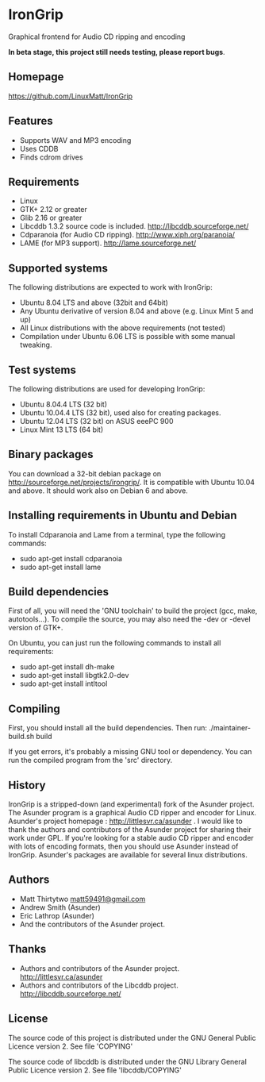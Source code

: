 IronGrip
========
Graphical frontend for Audio CD ripping and encoding

**In beta stage, this project still needs testing, please report bugs**.

Homepage
--------
https://github.com/LinuxMatt/IronGrip

Features
--------
- Supports WAV and MP3 encoding
- Uses CDDB
- Finds cdrom drives

Requirements
------------
- Linux
- GTK+ 2.12 or greater
- Glib 2.16 or greater
- Libcddb 1.3.2 source code is included.
  http://libcddb.sourceforge.net/
- Cdparanoia (for Audio CD ripping).
  http://www.xiph.org/paranoia/
- LAME (for MP3 support).
  http://lame.sourceforge.net/

Supported systems
-----------------
The following distributions are expected to work with IronGrip:
- Ubuntu 8.04 LTS and above (32bit and 64bit)
- Any Ubuntu derivative of version 8.04 and above (e.g. Linux Mint 5 and up)
- All Linux distributions with the above requirements (not tested)
- Compilation under Ubuntu 6.06 LTS is possible with some manual tweaking.

Test systems
------------
The following distributions are used for developing IronGrip:
- Ubuntu 8.04.4 LTS (32 bit)
- Ubuntu 10.04.4 LTS (32 bit), used also for creating packages.
- Ubuntu 12.04 LTS (32 bit) on ASUS eeePC 900
- Linux Mint 13 LTS (64 bit)

Binary packages
---------------
You can download a 32-bit debian package on http://sourceforge.net/projects/irongrip/.
It is compatible with Ubuntu 10.04 and above.
It should work also on Debian 6 and above.

Installing requirements in Ubuntu and Debian
--------------------------------------------
To install Cdparanoia and Lame from a terminal, type the following commands:
- sudo apt-get install cdparanoia
- sudo apt-get install lame

Build dependencies
------------------
First of all, you will need the 'GNU toolchain' to build the project (gcc, make, autotools...).
To compile the source, you may also need the -dev or -devel version of GTK+.

On Ubuntu, you can just run the following commands to install all requirements:
- sudo apt-get install dh-make
- sudo apt-get install libgtk2.0-dev
- sudo apt-get install intltool

Compiling
---------
First, you should install all the build dependencies.
Then run:
./maintainer-build.sh build

If you get errors, it's probably a missing GNU tool or dependency.
You can run the compiled program from the 'src' directory.

History
-------
IronGrip is a stripped-down (and experimental) fork of the Asunder project.
The Asunder program is a graphical Audio CD ripper and encoder for Linux.
Asunder's project homepage : http://littlesvr.ca/asunder .
I would like to thank the authors and contributors of the Asunder project for sharing their work under GPL.
If you're looking for a stable audio CD ripper and encoder with lots of encoding formats, then you should use Asunder instead of IronGrip.
Asunder's packages are available for several linux distributions.

Authors
-------
- Matt Thirtytwo <matt59491@gmail.com>
- Andrew Smith (Asunder)
- Eric Lathrop (Asunder)
- And the contributors of the Asunder project.

Thanks
------
- Authors and contributors of the Asunder project. http://littlesvr.ca/asunder
- Authors and contributors of the Libcddb project. http://libcddb.sourceforge.net/

License
-------
The source code of this project is distributed under the GNU General Public Licence version 2.
See file 'COPYING'

The source code of libcddb is distributed under the GNU Library General Public Licence version 2.
See file 'libcddb/COPYING'

